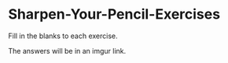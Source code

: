 # Sharpen-Your-Pencil-Exercises
Fill in the blanks to each exercise. 

The answers will be in an imgur link.

